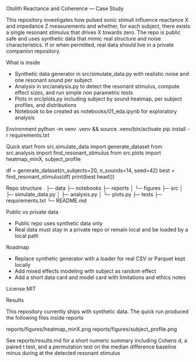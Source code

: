 Otolith Reactance and Coherence — Case Study

This repository investigates how pulsed sonic stimuli influence reactance X and impedance Z measurements and whether, for each subject, there exists a single resonant stimulus that drives X towards zero. The repo is public safe and uses synthetic data that mimic real structure and noise characteristics. If or when permitted, real data should live in a private companion repository.

What is inside
- Synthetic data generator in src/simulate_data.py with realistic noise and one resonant sound per subject
- Analysis in src/analysis.py to detect the resonant stimulus, compute effect sizes, and run simple non parametric tests
- Plots in src/plots.py including subject by sound heatmap, per subject profiles, and distributions
- Notebook to be created as notebooks/01_eda.ipynb for exploratory analysis

Environment
python -m venv .venv && source .venv/bin/activate
pip install -r requirements.txt

Quick start
from src.simulate_data import generate_dataset
from src.analysis import find_resonant_stimulus
from src.plots import heatmap_minX, subject_profile

df = generate_dataset(n_subjects=20, n_sounds=14, seed=42)
best = find_resonant_stimulus(df)
print(best.head())

Repo structure
.
├─ data
├─ notebooks
├─ reports
│  └─ figures
├─ src
│  ├─ simulate_data.py
│  ├─ analysis.py
│  └─ plots.py
├─ tests
├─ requirements.txt
└─ README.md

Public vs private data
- Public repo uses synthetic data only
- Real data must stay in a private repo or remain local and be loaded by a local path

Roadmap
- Replace synthetic generator with a loader for real CSV or Parquet kept locally
- Add mixed effects modeling with subject as random effect
- Add a short data card and model card with limitations and ethics notes

License
MIT

Results

This repository currently ships with synthetic data. The quick run produced the following files inside reports

reports/figures/heatmap_minX.png
reports/figures/subject_profile.png

See reports/results.md for a short numeric summary including Cohens d, a paired t test, and a permutation test on the median difference baseline minus during at the detected resonant stimulus
